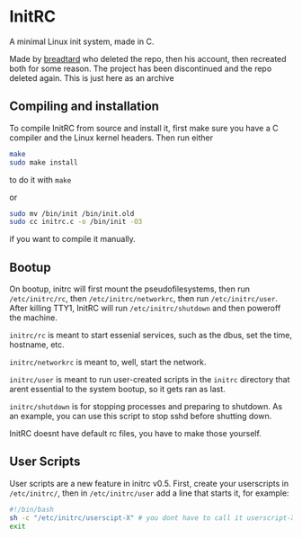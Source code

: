 # InitRC
A minimal Linux init system, made in C.

Made by [breadtard](https://github.com/breadtard) who deleted the repo, then his account, then recreated both for some reason. The project has been discontinued and the repo deleted again. This is just here as an archive

## Compiling and installation
To compile InitRC from source and install it, first make sure you have a C compiler and the Linux kernel headers. Then run either

``` sh
make
sudo make install
``` 

to do it with `make` 

or

``` sh
sudo mv /bin/init /bin/init.old
sudo cc initrc.c -o /bin/init -O3
```

if you want to compile it manually.

## Bootup

On bootup, initrc will first mount the pseudofilesystems, then run `/etc/initrc/rc`, then `/etc/initrc/networkrc`, then run `/etc/initrc/user`. After killing TTY1, InitRC will run `/etc/initrc/shutdown` and then poweroff the machine.

`initrc/rc` is meant to start essenial services, such as the dbus, set the time, hostname, etc.

`initrc/networkrc` is meant to, well, start the network.

`initrc/user` is meant to run user-created scripts in the `initrc` directory that arent essential to the system bootup, so it gets ran as last.

`initrc/shutdown` is for stopping processes and preparing to shutdown. As an example, you can use this script to stop sshd before shutting down.

InitRC doesnt have default rc files, you have to make those yourself. 

## User Scripts

User scripts are a new feature in initrc v0.5. First, create your userscripts in `/etc/initrc/`, then in `/etc/initrc/user` add a line that starts it, for example:

``` sh
#!/bin/bash
sh -c "/etc/initrc/userscipt-X" # you dont have to call it userscript-X but this is an example
exit
```

